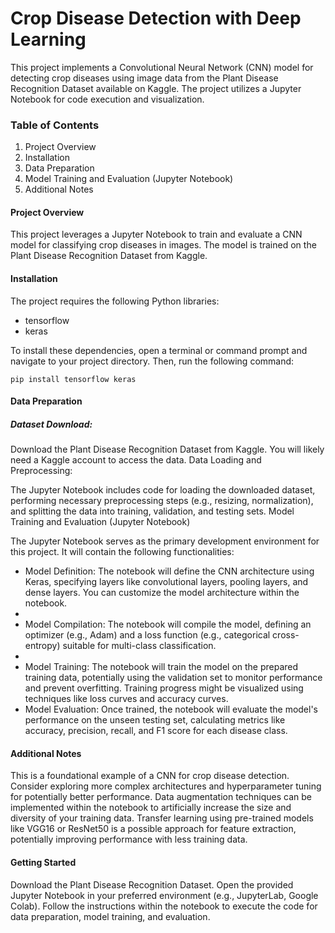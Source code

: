 # Crop Disease Detection with Deep Learning
This project implements a Convolutional Neural Network (CNN) model for detecting crop diseases using image data from the Plant Disease Recognition Dataset available on Kaggle. The project utilizes a Jupyter Notebook for code execution and visualization.

### Table of Contents

<ol>
<li>Project Overview</li>
<li>Installation</li>
<li>Data Preparation</li>
<li>Model Training and Evaluation (Jupyter Notebook)</li>
<li>Additional Notes</li>
</ol>

#### Project Overview
This project leverages a Jupyter Notebook to train and evaluate a CNN model for classifying crop diseases in images. The model is trained on the Plant Disease Recognition Dataset from Kaggle.

#### Installation

The project requires the following Python libraries:
<ul>
<li>tensorflow</li>
<li>keras</li>
</ul>
To install these dependencies, open a terminal or command prompt and navigate to your project directory. Then, run the following command:

`pip install tensorflow keras`

#### Data Preparation

##### Dataset Download:

Download the Plant Disease Recognition Dataset from Kaggle. You will likely need a Kaggle account to access the data.
Data Loading and Preprocessing:

The Jupyter Notebook includes code for loading the downloaded dataset, performing necessary preprocessing steps (e.g., resizing, normalization), and splitting the data into training, validation, and testing sets.
Model Training and Evaluation (Jupyter Notebook)

The Jupyter Notebook serves as the primary development environment for this project. It will contain the following functionalities:

<ul>
<li>Model Definition: The notebook will define the CNN architecture using Keras, specifying layers like convolutional layers, pooling layers, and dense layers. You can customize the model architecture within the notebook.<li>
<li>Model Compilation: The notebook will compile the model, defining an optimizer (e.g., Adam) and a loss function (e.g., categorical cross-entropy) suitable for multi-class classification. <li>
<li>Model Training: The notebook will train the model on the prepared training data, potentially using the validation set to monitor performance and prevent overfitting. Training progress might be visualized using techniques like loss curves and accuracy curves. </li>
<li>Model Evaluation: Once trained, the notebook will evaluate the model's performance on the unseen testing set, calculating metrics like accuracy, precision, recall, and F1 score for each disease class.</li>
</ul>


#### Additional Notes

This is a foundational example of a CNN for crop disease detection. Consider exploring more complex architectures and hyperparameter tuning for potentially better performance.
Data augmentation techniques can be implemented within the notebook to artificially increase the size and diversity of your training data.
Transfer learning using pre-trained models like VGG16 or ResNet50 is a possible approach for feature extraction, potentially improving performance with less training data.

#### Getting Started

Download the Plant Disease Recognition Dataset.
Open the provided Jupyter Notebook in your preferred environment (e.g., JupyterLab, Google Colab).
Follow the instructions within the notebook to execute the code for data preparation, model training, and evaluation.
